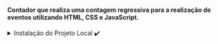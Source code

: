 #### Contador que realiza uma contagem regressiva para a realização de eventos utilizando HTML, CSS e JavaScript.

<details>
  <summary> Instalação do Projeto Local ✔️ </summary>
  
 - Para sua instalação é necessário ter o GitBash instalado e configurado em sua máquina.
 - Logo após isto, basta copiar este código `https://github.com/LucasLM1/Countdown.git`
 - Abra o GitBash em sua máquina em alguma pasta e/ou workspace desejada e dar o comando .
 - Com o botão direito no GitBash escreva o seguinte comando `git clone` e após isto aperte novamente o botão direito e selecione `Paste` para colar o link do repositório.
 - Aperte `Enter` e espere a clonagem ser realizada.
</details>
